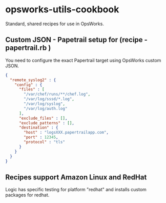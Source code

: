 # opsworks-utils-cookbook

Standard, shared recipes for use in OpsWorks.

## Custom JSON - Papetrail setup for (recipe - papertrail.rb ) 

You need to configure the exact Papertrail target using OpsWorks custom JSON.

```json
{
  "remote_syslog2" : {
    "config" : {
      "files" : [
        "/var/chef/runs/**/chef.log",
        "/var/log/sssd/*.log",
        "/var/log/syslog",
        "/var/log/auth.log"
      ],
      "exclude_files" : [],
      "exclude_patterns" : [],
      "destination" : {
        "host" : "logsXXX.papertrailapp.com",
        "port" : 12345,
        "protocol" : "tls"
      }
    }
  }
}
```

## Recipes support Amazon Linux and RedHat

Logic has specific testing for platform "redhat" and installs custom packages for redhat. 

